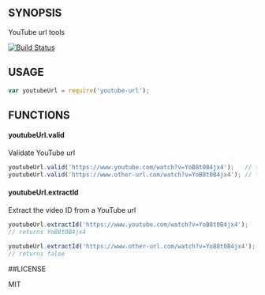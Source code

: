 ## SYNOPSIS
YouTube url tools

[![Build Status](https://travis-ci.org/micnews/youtube-url.svg)](https://travis-ci.org/micnews/youtube-url)

## USAGE

```js
var youtubeUrl = require('youtube-url');
```

## FUNCTIONS

#### youtubeUrl.valid

Validate YouTube url

```js
youtubeUrl.valid('https://www.youtube.com/watch?v=YoB8t0B4jx4');   // true
youtubeUrl.valid('https://www.other-url.com/watch?v=YoB8t0B4jx4'); // false
```

#### youtubeUrl.extractId

Extract the video ID from a YouTube url

```js
youtubeUrl.extractId('https://www.youtube.com/watch?v=YoB8t0B4jx4');
// returns YoB8t0B4jx4

youtubeUrl.extractId('https://www.other-url.com/watch?v=YoB8t0B4jx4');
// returns false
```


##LICENSE

MIT
